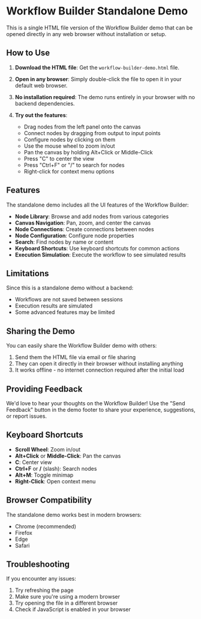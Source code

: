 # Workflow Builder Standalone Demo

This is a single HTML file version of the Workflow Builder demo that can be opened directly in any web browser without installation or setup.

## How to Use

1. **Download the HTML file**: Get the `workflow-builder-demo.html` file.

2. **Open in any browser**: Simply double-click the file to open it in your default web browser.

3. **No installation required**: The demo runs entirely in your browser with no backend dependencies.

4. **Try out the features**:
   - Drag nodes from the left panel onto the canvas
   - Connect nodes by dragging from output to input points
   - Configure nodes by clicking on them
   - Use the mouse wheel to zoom in/out
   - Pan the canvas by holding Alt+Click or Middle-Click
   - Press "C" to center the view
   - Press "Ctrl+F" or "/" to search for nodes
   - Right-click for context menu options

## Features

The standalone demo includes all the UI features of the Workflow Builder:

- **Node Library**: Browse and add nodes from various categories
- **Canvas Navigation**: Pan, zoom, and center the canvas
- **Node Connections**: Create connections between nodes
- **Node Configuration**: Configure node properties
- **Search**: Find nodes by name or content
- **Keyboard Shortcuts**: Use keyboard shortcuts for common actions
- **Execution Simulation**: Execute the workflow to see simulated results

## Limitations

Since this is a standalone demo without a backend:

- Workflows are not saved between sessions
- Execution results are simulated
- Some advanced features may be limited

## Sharing the Demo

You can easily share the Workflow Builder demo with others:

1. Send them the HTML file via email or file sharing
2. They can open it directly in their browser without installing anything
3. It works offline - no internet connection required after the initial load

## Providing Feedback

We'd love to hear your thoughts on the Workflow Builder! Use the "Send Feedback" button in the demo footer to share your experience, suggestions, or report issues.

## Keyboard Shortcuts

- **Scroll Wheel**: Zoom in/out
- **Alt+Click** or **Middle-Click**: Pan the canvas
- **C**: Center view
- **Ctrl+F** or **/** (slash): Search nodes
- **Alt+M**: Toggle minimap
- **Right-Click**: Open context menu

## Browser Compatibility

The standalone demo works best in modern browsers:
- Chrome (recommended)
- Firefox
- Edge
- Safari

## Troubleshooting

If you encounter any issues:
1. Try refreshing the page
2. Make sure you're using a modern browser
3. Try opening the file in a different browser
4. Check if JavaScript is enabled in your browser
